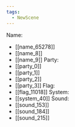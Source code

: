```yaml
---
tags:
  - NewScene
---
```

Name:
- [[name_65278]]
- [[name_8]]
- [[name_9]]
Party:
- [[party_0]]
- [[party_1]]
- [[party_2]]
- [[party_3]]
Flag:
- [[flag_11018]]
System:
- [[system_40]]
Sound:
- [[sound_153]]
- [[sound_184]]
- [[sound_215]]
